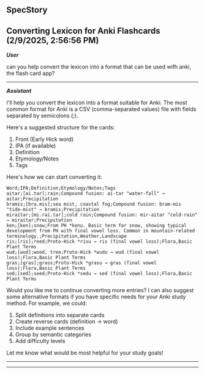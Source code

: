 ## SpecStory

## Converting Lexicon for Anki Flashcards (2/9/2025, 2:56:56 PM)

_**User**_

can you help convert the lexicon into a format that can be used wifh anki, the flash card app?

---

_**Assistant**_

I'll help you convert the lexicon into a format suitable for Anki. The most common format for Anki is a CSV (comma-separated values) file with fields separated by semicolons (;).

Here's a suggested structure for the cards:

1. Front (Early Hick word)
2. IPA (if available)
3. Definition
4. Etymology/Notes
5. Tags

Here's how we can start converting it:

```csv
Word;IPA;Definition;Etymology/Notes;Tags
aitar;[ai.tar];rain;Compound fusion: ai-tar "water-fall" → aitar;Precipitation
bramis;[bra.mis];sea mist, coastal fog;Compound fusion: bram-mis "tide-mist" → bramis;Precipitation
miraitar;[mi.rai.tar];cold rain;Compound fusion: mir-aitar "cold-rain" → miraitar;Precipitation
ken;[ken];snow;From PH *kenu. Basic term for snow, showing typical development from PH with final vowel loss. Common in mountain-related terminology.;Precipitation,Weather,Landscape
ris;[ris];reed;Proto-Hick *risu → ris (final vowel loss);Flora,Basic Plant Terms
wud;[wud];wood, tree;Proto-Hick *wudu → wud (final vowel loss);Flora,Basic Plant Terms
gras;[gras];grass;Proto-Hick *grasu → gras (final vowel loss);Flora,Basic Plant Terms
sed;[sed];seed;Proto-Hick *sedu → sed (final vowel loss);Flora,Basic Plant Terms
```

Would you like me to continue converting more entries? I can also suggest some 
alternative formats if you have specific needs for your Anki study method. For 
example, we could:

1. Split definitions into separate cards
2. Create reverse cards (definition → word)
3. Include example sentences
4. Group by semantic categories
5. Add difficulty levels

Let me know what would be most helpful for your study goals!

---



---

